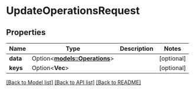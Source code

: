 # UpdateOperationsRequest

## Properties

Name | Type | Description | Notes
------------ | ------------- | ------------- | -------------
**data** | Option<[**models::Operations**](Operations.md)> |  | [optional]
**keys** | Option<**Vec<String>**> |  | [optional]

[[Back to Model list]](../README.md#documentation-for-models) [[Back to API list]](../README.md#documentation-for-api-endpoints) [[Back to README]](../README.md)


